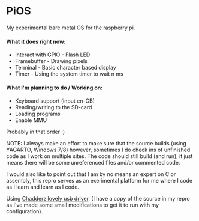 PiOS
====

My experimental bare metal OS for the raspberry pi.

#### What it does right now:
* Interact with GPIO - Flash LED
* Framebuffer - Drawing pixels
* Terminal - Basic character based display
* Timer - Using the system timer to wait n ms

#### What I'm planning to do / Working on:
* Keyboard support (input en-GB)
* Reading/writing to the SD-card
* Loading programs
* Enable MMU

Probably in that order :)

NOTE:
I always make an effort to make sure that the source builds (using YAGARTO, Windows 7/8) however,
sometimes I do check ins of unfinished code as I work on multiple sites.
The code should still build (and run), it just means there will be some unreferenced files
and/or commented code.

I would also like to point out that I am by no means an expert on C or assembly,
this repro serves as an exerimental platform for me where I code as I learn and learn as I code.

Using [Chadderz lovely usb driver](/Chadderz121/csud).
(I have a copy of the source in my repro as I've made some small modifications to
get it to run with my configuration).
